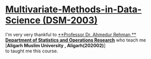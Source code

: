 # [**Multivariate-Methods-in-Data-Science (DSM-2003)**](https://github.com/MohammadWasiq0786/Multivariate-Methods-in-Data-Science)
I'm very very thankful to
[**Professor Dr. Ahmedur Rehman **](https://www.amu.ac.in/faculty/statistics-and-operations-research/ahmadur-rahman)
<br>[**Department of Statistics and Operations Research**](https://www.amu.ac.in/department/statistics-and-operations-research) who teach me <br>[**Aligarh Muslim University , Aligarh(202002)**]
<br>to taught me this course.

